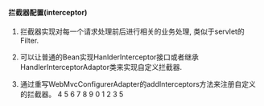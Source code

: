 #### 拦截器配置(interceptor)

1. 拦截器实现对每一个请求处理前后进行相关的业务处理, 类似于servlet的Filter.

2. 可以让普通的Bean实现HanlderInterceptor接口或者继承HandlerInterceptorAdaptor类来实现自定义拦截器.

3. 通过重写WebMvcConfigurerAdapter的addInterceptors方法来注册自定义的拦截器。
4
5
6
7
8
9
0
1
2
3
5
